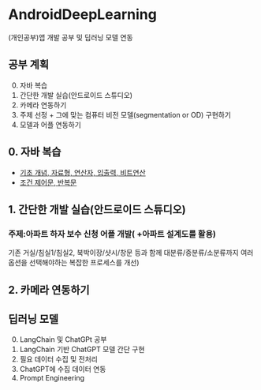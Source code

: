 # AndroidDeepLearning
(개인공부)앱 개발 공부 및 딥러닝 모델 연동



## 공부 계획
0. 자바 복습
1. 간단한 개발 실습(안드로이드 스튜디오)
2. 카메라 연동하기
3. 주제 선정 + 그에 맞는 컴퓨터 비전 모델(segmentation or OD) 구현하기
4. 모델과 어플 연동하기

## 0. 자바 복습
- [기초 개념, 자료형, 연산자, 입출력, 비트연산](https://blog.naver.com/ongbbb/222947594158) </br>
- [조건 제어문, 반복문](https://blog.naver.com/ongbbb/222947612834)


## 1. 간단한 개발 실습(안드로이드 스튜디오)
### 주제:아파트 하자 보수 신청 어플 개발( +아파트 설계도를 활용)
기존 거실/침실1/침실2, 북박이장/샷시/창문 등과 함께 대분류/중분류/소분류까지 여러 옵션을 선택해야하는 복잡한 프로세스를 개선)

## 2. 카메라 연동하기


## 딥러닝 모델
0. LangChain 및 ChatGPt 공부
1. LangChain 기반 ChatGPT 모델 간단 구현
2. 필요 데이터 수집 및 전처리
3. ChatGPT에 수집 데이터 연동
4. Prompt Engineering
